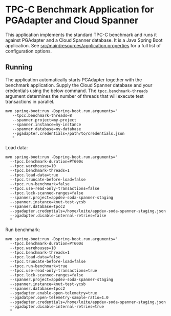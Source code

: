 # TPC-C Benchmark Application for PGAdapter and Cloud Spanner

This application implements the standard TPC-C benchmark and runs it against PGAdapter and a Cloud
Spanner database. It is a Java Spring Boot application. See [src/main/resources/application.properties](src/main/resources/application.properties)
for a full list of configuration options.

## Running

The application automatically starts PGAdapter together with the benchmark application. Supply the
Cloud Spanner database and your credentials using the below command. The `tpcc.benchmark-threads`
argument determines the number of threads that will execute test transactions in parallel.

```shell
mvn spring-boot:run -Dspring-boot.run.arguments="
   --tpcc.benchmark-threads=8
   --spanner.project=my-project
   --spanner.instance=my-instance
   --spanner.database=my-database
   --pgadapter.credentials=/path/to/credentials.json
   "
```


Load data:

```shell
mvn spring-boot:run -Dspring-boot.run.arguments="
  --tpcc.benchmark-duration=PT600s
  --tpcc.warehouses=10
  --tpcc.benchmark-threads=1
  --tpcc.load-data=true
  --tpcc.truncate-before-load=false
  --tpcc.run-benchmark=false
  --tpcc.use-read-only-transactions=false
  --tpcc.lock-scanned-ranges=false
  --spanner.project=appdev-soda-spanner-staging
  --spanner.instance=knut-test-ycsb
  --spanner.database=tpcc2
  --pgadapter.credentials=/home/loite/appdev-soda-spanner-staging.json
  --pgadapter.disable-internal-retries=false
  "
```


Run benchmark:

```shell
mvn spring-boot:run -Dspring-boot.run.arguments="
  --tpcc.benchmark-duration=PT600s
  --tpcc.warehouses=10
  --tpcc.benchmark-threads=1
  --tpcc.load-data=false
  --tpcc.truncate-before-load=false
  --tpcc.run-benchmark=true
  --tpcc.use-read-only-transactions=true
  --tpcc.lock-scanned-ranges=false
  --spanner.project=appdev-soda-spanner-staging
  --spanner.instance=knut-test-ycsb
  --spanner.database=tpcc2
  --pgadapter.enable-open-telemetry=true
  --pgadatper.open-telemetry-sample-ratio=1.0
  --pgadapter.credentials=/home/loite/appdev-soda-spanner-staging.json
  --pgadapter.disable-internal-retries=true
  "
```
